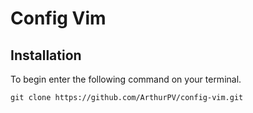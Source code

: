 # Config Vim

## Installation 

To begin enter the following command on your terminal.

```
git clone https://github.com/ArthurPV/config-vim.git
```
